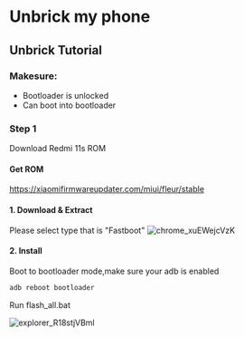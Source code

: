 # Unbrick my phone

## Unbrick Tutorial

### Makesure:
- Bootloader is unlocked
- Can boot into bootloader

### Step 1
Download Redmi 11s ROM
#### Get ROM
https://xiaomifirmwareupdater.com/miui/fleur/stable
#### 1. Download & Extract
Please select type that is "Fastboot"
![chrome_xuEWejcVzK](https://github.com/ImLoadingUuU/redmi11s/assets/69704016/9b78f875-8094-40b4-86f4-2508a0260c84)
#### 2. Install

Boot to bootloader mode,make sure your adb is enabled
```bash
adb reboot bootloader
```
Run flash_all.bat

![explorer_R18stjVBml](https://github.com/ImLoadingUuU/redmi11s/assets/69704016/b1fbc33f-7a6b-49ea-bd7e-7327b35a78c9)
